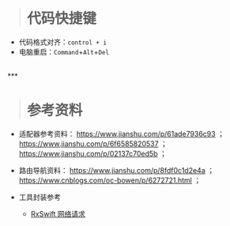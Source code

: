 ># 代码快捷键
* 代码格式对齐：`control + i`
* 电脑重启：`Command`+`Alt`+`Del`


<br/>
***
<br/>


># 参考资料

* 适配器参考资料：
	https://www.jianshu.com/p/61ade7936c93	；
	https://www.jianshu.com/p/6f6585820537	；
	https://www.jianshu.com/p/02137c70ed5b	；


* 路由导航资料：
	https://www.jianshu.com/p/8fdf0c1d2e4a	；
	https://www.cnblogs.com/oc-bowen/p/6272721.html 	；
	
* 工具封装参考
    * [RxSwift 网络请求](http://www.manongjc.com/article/3755.html)
